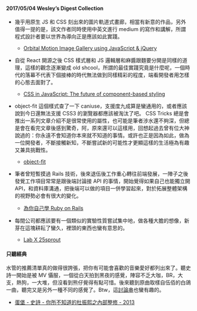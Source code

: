 #### 2017/05/04 Wesley’s Digest Collection

- 幾乎用原生 JS 和 CSS 刻出來的圖片軌道式畫廊，相當有新意的作品，另外值得一提的是，該文作者同時使用中英文進行 medium 的寫作和講解，所謂程式設計者要以世界為導向正是應該如此實踐。
  - [Orbital Motion Image Gallery using JavaScript & jQuery](https://medium.com/@maximilianhuang/orbital-motion-image-gallery-using-javascript-jquery-d8281a70f561)
  
- 自從 React 開源之後 CSS 樣式層和 JS 邏輯層和麻醬跟麵要分開是同樣的道理，這樣的觀念逐漸變成 old shcool，所謂的最佳實踐究竟是什麼呢，一個時代的落幕不代表下個接棒的時代無法做到同樣精彩的程度，端看開發者用怎樣的心態去面對了。
  - [CSS in JavaScript: The future of component-based styling](https://medium.freecodecamp.com/css-in-javascript-the-future-of-component-based-styling-70b161a79a32)
  
- object-fit 這個樣式查了一下 caniuse，支援度九成算是蠻通用的，或者應該說到今日還無法支援 CSS3 的瀏覽器都應該被淘汰了吧。 CSS Tricks 總是會推出一系列文章介紹不是很常使用的屬性，也可能是筆者涉水還不夠深，但總是會在看完文章後感到驚奇，阿，原來還可以這樣用，回想起過去曾有位大神說過的：你永遠不會知道你本來就不知道的事情。或許也正是因為如此，做為一位開發者，不斷接觸新知，不斷嘗試新的可能性才更顯這樣的生活極為有趣又兼具挑戰性。
  - [object-fit](https://css-tricks.com/almanac/properties/o/object-fit/)
  
- 筆者曾短暫摸過 Rails 技術，後來退伍後工作重心轉往前端發展，一陣子之後發覺工作項目常常是跟後端討論接 API 的事情，開始覺得如果自己也能獨立開 API，和資料庫溝通，把後端可以做的項目一併學習起來，對於拓展整體架構的視野勢必會有很大的變化。
  - [為你自己學 Ruby on Rails](http://railsbook.tw/)


- 每間公司都應該要有一個類似的實驗性質嘗試集中地，做各種大膽的想像，新芽在這塊耕耘了蠻久，裡頭的東西也蠻有意思的。
  - [Lab X 25sprout](http://lab.25sprout.com/)





#### 只聽經典
水管的推薦清單真的做得很誇張，把你有可能會喜歡的音樂愛好都列出來了。聽史詩一開始是被 MV 懾服，一個從白天拍到黑夜的感覺，陣容不乏大咖，BR，大支，熱狗，一大堆，但沒看到熊仔覺得有點可惜。後來聽到原曲取樣自伍佰的白鴿一曲，聽完又是另外一種不同的感覺了。Btw，這[討論串](https://www.zhihu.com/question/38318776)也蠻有趣的。
- [蛋堡 - 史詩 - 你所不知道的杜振熙之內部整修 - 2013](https://www.youtube.com/watch?v=Q9uTyjJQ0VU&list=PL9do701rCbQzwjmlebZffsYM4mVw44SrJ&index=6)
